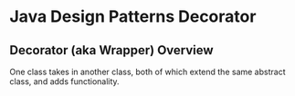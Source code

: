 # Java Design Patterns Decorator
## Decorator (aka Wrapper) Overview

One class takes in another class, both of which extend the same abstract class, and adds functionality.